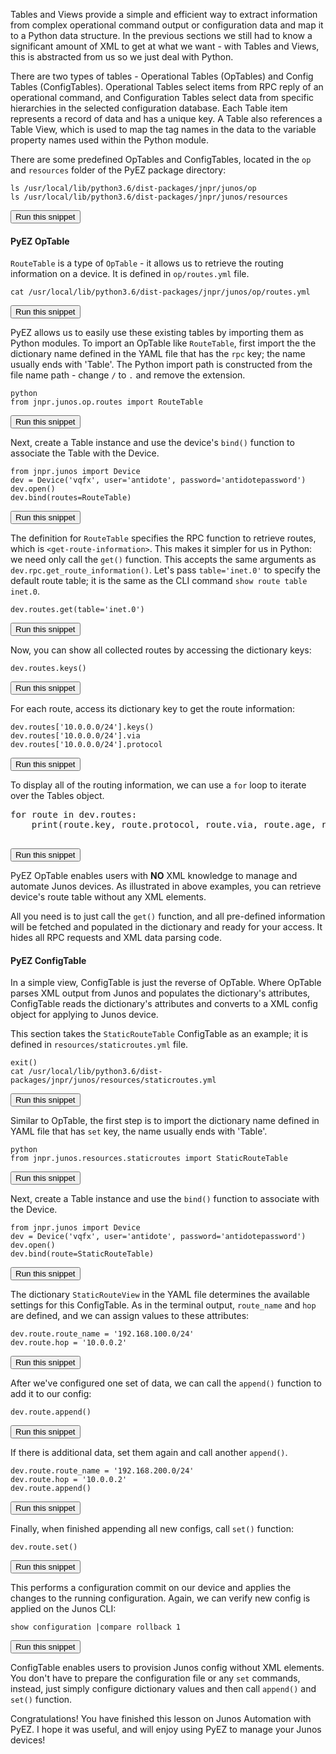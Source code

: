 Tables and Views provide a simple and efficient way to extract information from complex operational command output or configuration data and map it to a Python data structure.
In the previous sections we still had to know a significant amount of XML to get at what we want - with Tables and Views, this is abstracted from us so we just deal with Python.

There are two types of tables - Operational Tables (OpTables) and Config Tables (ConfigTables). Operational Tables select items from RPC reply of an operational command, and Configuration Tables select data from specific hierarchies in the selected configuration database. Each Table item represents a record of data and has a unique key. A Table also references a Table View, which is used to map the tag names in the data to the variable property names used within the Python module.

There are some predefined OpTables and ConfigTables, located in the `op` and `resources` folder of the PyEZ package directory:

```
ls /usr/local/lib/python3.6/dist-packages/jnpr/junos/op
ls /usr/local/lib/python3.6/dist-packages/jnpr/junos/resources
```
<button type="button" class="btn btn-primary btn-sm" onclick="runSnippetInTab('linux', this)">Run this snippet</button>

#### PyEZ OpTable

`RouteTable` is a type of `OpTable` - it allows us to retrieve the routing information on a device. It is defined in `op/routes.yml` file.

```
cat /usr/local/lib/python3.6/dist-packages/jnpr/junos/op/routes.yml
```
<button type="button" class="btn btn-primary btn-sm" onclick="runSnippetInTab('linux', this)">Run this snippet</button>

PyEZ allows us to easily use these existing tables by importing them as Python modules. To import an OpTable like `RouteTable`, first import the the dictionary name defined in the YAML file that has the `rpc` key; the name usually ends with 'Table'. The Python import path is constructed from the file name path - change `/` to `.` and remove the extension.

```
python
from jnpr.junos.op.routes import RouteTable
```
<button type="button" class="btn btn-primary btn-sm" onclick="runSnippetInTab('linux', this)">Run this snippet</button>

Next, create a Table instance and use the device's `bind()` function to associate the Table with the Device.

```
from jnpr.junos import Device
dev = Device('vqfx', user='antidote', password='antidotepassword')
dev.open()
dev.bind(routes=RouteTable)
```
<button type="button" class="btn btn-primary btn-sm" onclick="runSnippetInTab('linux', this)">Run this snippet</button>

The definition for `RouteTable` specifies the RPC function to retrieve routes, which is `<get-route-information>`. This makes it simpler for us in Python: we need only call the `get()` function. This accepts the same arguments as `dev.rpc.get_route_information()`. Let's pass `table='inet.0'` to specify the default route table; it is the same as the CLI command `show route table inet.0`.

```
dev.routes.get(table='inet.0')
```
<button type="button" class="btn btn-primary btn-sm" onclick="runSnippetInTab('linux', this)">Run this snippet</button>

Now, you can show all collected routes by accessing the dictionary keys:

```
dev.routes.keys()
```
<button type="button" class="btn btn-primary btn-sm" onclick="runSnippetInTab('linux', this)">Run this snippet</button>

For each route, access its dictionary key to get the route information:

```
dev.routes['10.0.0.0/24'].keys()
dev.routes['10.0.0.0/24'].via
dev.routes['10.0.0.0/24'].protocol
```
<button type="button" class="btn btn-primary btn-sm" onclick="runSnippetInTab('linux', this)">Run this snippet</button>

To display all of the routing information, we can use a `for` loop to iterate over the Tables object.

<pre>
for route in dev.routes:
    print(route.key, route.protocol, route.via, route.age, route.nexthop)

</pre>
<button type="button" class="btn btn-primary btn-sm" onclick="runSnippetInTab('linux', this)">Run this snippet</button>

PyEZ OpTable enables users with **NO** XML knowledge to manage and automate Junos devices. As illustrated in above examples, you can retrieve device's route table without any XML elements.

All you need is to just call the `get()` function, and all pre-defined information will be fetched and populated in the dictionary and ready for your access. It hides all RPC requests and XML data parsing code.

#### PyEZ ConfigTable

In a simple view, ConfigTable is just the reverse of OpTable. Where OpTable parses XML output from Junos and populates the dictionary's attributes, ConfigTable reads the dictionary's attributes and converts to a XML config object for applying to Junos device.

This section takes the `StaticRouteTable` ConfigTable as an example; it is defined in `resources/staticroutes.yml` file.

```
exit()
cat /usr/local/lib/python3.6/dist-packages/jnpr/junos/resources/staticroutes.yml
```
<button type="button" class="btn btn-primary btn-sm" onclick="runSnippetInTab('linux', this)">Run this snippet</button>

Similar to OpTable, the first step is to import the dictionary name defined in YAML file that has `set` key, the name usually ends with 'Table'.

```
python
from jnpr.junos.resources.staticroutes import StaticRouteTable
```
<button type="button" class="btn btn-primary btn-sm" onclick="runSnippetInTab('linux', this)">Run this snippet</button>

Next, create a Table instance and use the `bind()` function to associate with the Device.

```
from jnpr.junos import Device
dev = Device('vqfx', user='antidote', password='antidotepassword')
dev.open()
dev.bind(route=StaticRouteTable)
```
<button type="button" class="btn btn-primary btn-sm" onclick="runSnippetInTab('linux', this)">Run this snippet</button>

The dictionary `StaticRouteView` in the YAML file determines the available settings for this ConfigTable. As in the terminal output, `route_name` and `hop` are defined, and we can assign values to these attributes:

```
dev.route.route_name = '192.168.100.0/24'
dev.route.hop = '10.0.0.2'
```
<button type="button" class="btn btn-primary btn-sm" onclick="runSnippetInTab('linux', this)">Run this snippet</button>

After we've configured one set of data, we can call the `append()` function to add it to our config:

```
dev.route.append()
```
<button type="button" class="btn btn-primary btn-sm" onclick="runSnippetInTab('linux', this)">Run this snippet</button>

If there is additional data, set them again and call another `append()`.

```
dev.route.route_name = '192.168.200.0/24'
dev.route.hop = '10.0.0.2'
dev.route.append()
```
<button type="button" class="btn btn-primary btn-sm" onclick="runSnippetInTab('linux', this)">Run this snippet</button>

Finally, when finished appending all new configs, call `set()` function:

```
dev.route.set()
```
<button type="button" class="btn btn-primary btn-sm" onclick="runSnippetInTab('linux', this)">Run this snippet</button>

This performs a configuration commit on our device and applies the changes to the running configuration. Again, we can verify new config is applied on the Junos CLI:

```
show configuration |compare rollback 1
```
<button type="button" class="btn btn-primary btn-sm" onclick="runSnippetInTab('vqfx', this)">Run this snippet</button>

ConfigTable enables users to provision Junos config without XML elements. You don't have to prepare the configuration file or any `set` commands, instead, just simply configure dictionary values and then call `append()` and `set()` function.

Congratulations! You have finished this lesson on Junos Automation with PyEZ. I hope it was useful, and will enjoy using PyEZ to manage your Junos devices!
